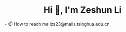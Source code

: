 <h1 align="center">Hi 👋, I'm Zeshun Li</h1>
- 📫 How to reach me lzs23@mails.tsinghua.edu.cn

<p align="left">
</p>
